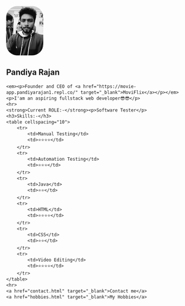 <!DOCTYPE html>
<html lang="en">
<head>
    <meta charset="UTF-8">
    <meta http-equiv="X-UA-Compatible" content="IE=edge">
    <meta name="viewport" content="width=device-width, initial-scale=1.0">
    <title>Pandiya Rajan</title>
</head>
<body>
    <img src="images/my image.jpg" alt="Pandiya Rajan" width="100" style="border-radius: 30px;">
    <strong><h2>Pandiya Rajan</h2></strong>

    <em><p>Founder and CEO of <a href="https://movie-app.pandiyarajan1.repl.co/" target="_blank">MoviFlix</a></p></em>
    <p>I'am an aspiring fullstack web developer😎😎</p>
    <hr>
    <strong>Current ROLE:-</strong><p>Software Tester</p>  
    <h3>Skills:-</h3>
    <table cellspacing="10">
        <tr>
            <td>Manual Testing</td>
            <td>⭐⭐⭐⭐</td>
        </tr>
        <tr>
            <td>Automation Testing</td>
            <td>⭐⭐⭐</td>
        </tr>
        <tr>
            <td>Java</td>
            <td>⭐⭐</td>
        </tr>
        <tr>
            <td>HTML</td>
            <td>⭐⭐⭐⭐</td>
        </tr>
        <tr>
            <td>CSS</td>
            <td>⭐⭐</td>
        </tr>
        <tr>
            <td>Video Editing</td>
            <td>⭐⭐⭐⭐</td>
        </tr>
    </table>
    <hr>
    <a href="contact.html" target="_blank">Contact me</a> 
    <a href="hobbies.html" target="_blank">My Hobbies</a>


</body>
</html>
